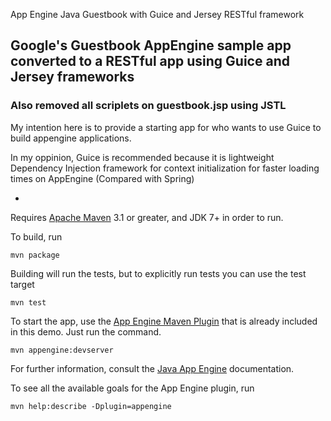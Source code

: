 App Engine Java Guestbook with Guice and Jersey RESTful framework

## Google's Guestbook AppEngine sample app converted to a RESTful app using Guice and Jersey frameworks
### Also removed all scriplets on guestbook.jsp using JSTL

My intention here is to provide a starting app for who wants to use Guice to build appengine applications.

In my oppinion, Guice is recommended because it is lightweight Dependency Injection framework for context initialization for 
faster loading times on AppEngine (Compared with Spring)


-
Requires [Apache Maven](http://maven.apache.org) 3.1 or greater, and JDK 7+ in order to run.

To build, run

    mvn package

Building will run the tests, but to explicitly run tests you can use the test target

    mvn test

To start the app, use the [App Engine Maven Plugin](http://code.google.com/p/appengine-maven-plugin/) that is already included in this demo.  Just run the command.

    mvn appengine:devserver

For further information, consult the [Java App Engine](https://developers.google.com/appengine/docs/java/overview) documentation.

To see all the available goals for the App Engine plugin, run

    mvn help:describe -Dplugin=appengine